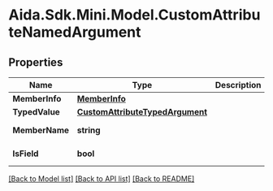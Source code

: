 # Aida.Sdk.Mini.Model.CustomAttributeNamedArgument

## Properties

Name | Type | Description | Notes
------------ | ------------- | ------------- | -------------
**MemberInfo** | [**MemberInfo**](MemberInfo.md) |  | [optional] 
**TypedValue** | [**CustomAttributeTypedArgument**](CustomAttributeTypedArgument.md) |  | [optional] 
**MemberName** | **string** |  | [optional] [readonly] 
**IsField** | **bool** |  | [optional] [readonly] 

[[Back to Model list]](../README.md#documentation-for-models) [[Back to API list]](../README.md#documentation-for-api-endpoints) [[Back to README]](../README.md)

